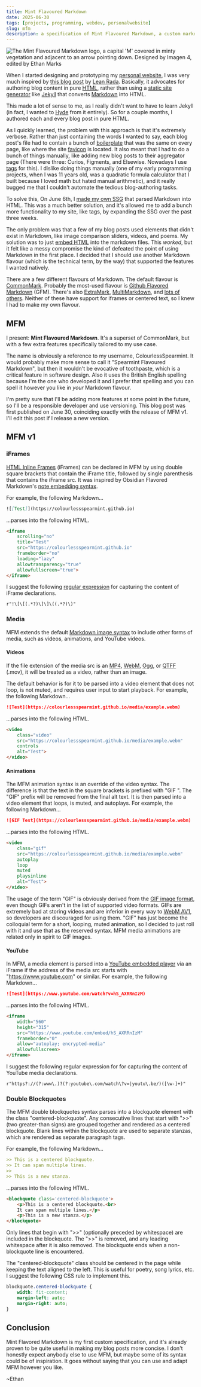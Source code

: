 ```yaml
---
title: Mint Flavoured Markdown
date: 2025-06-30
tags: [projects, programming, webdev, personalwebsite]
slug: mfm
description: a specification of Mint Flavoured Markdown, a custom markdown flavour I developed for use in my custom SSG
---
```


![The Mint Flavoured Markdown logo, a capital 'M' covered in minty vegetation and adjacent to an arrow pointing down. Designed by Imagen 4, edited by Ethan Marks](/media/mfm-banner.webp)

When I started designing and prototyping my [personal website](/blog/personalwebsite), I was very much inspired by [this blog post](https://leanrada.com/notes/vanilla-web-rewrite/) by [Lean Rada](https://leanrada.com/). Basically, it advocates for authoring blog content in pure [HTML](https://en.wikipedia.org/wiki/HTML), rather than using a [static site generator](https://en.wikipedia.org/wiki/Static_site_generator) like [Jekyll](https://en.wikipedia.org/wiki/Jekyll_(software)) that converts [Markdown](https://en.wikipedia.org/wiki/Markdown) into HTML.

This made a lot of sense to me, as I really didn't want to have to learn Jekyll (in fact, I wanted to [Hyde](https://en.wikipedia.org/wiki/Strange_Case_of_Dr_Jekyll_and_Mr_Hyde) from it entirely). So for a couple months, I authored each and every blog post in pure HTML.

As I quickly learned, the problem with this approach is that it's extremely verbose. Rather than just containing the words I wanted to say, each blog post's file had to contain a bunch of [boilerplate](https://en.wikipedia.org/wiki/Boilerplate_code) that was the same on every page, like where the site [favicon](https://en.wikipedia.org/wiki/Favicon) is located. It also meant that I had to do a bunch of things manually, like adding new blog posts to their aggregator page (There were three: Curios, Figments, and Elsewise. Nowadays I use [tags](/tag) for this). I dislike doing things manually (one of my early programming projects, when I was 11 years old, was a quadratic formula calculator that I built because I loved math but hated manual arithmetic), and it really bugged me that I couldn't automate the tedious blog-authoring tasks.

To solve this, On June 6th, I [made my own SSG](https://github.com/ColourlessSpearmint/colourlessspearmint.github.io/commit/81e2247227d1a9d3dddd4f9173da3d1602e9e405) that parsed Markdown into HTML. This was a much better solution, and it's allowed me to add a bunch more functionality to my site, like tags, by expanding the SSG over the past three weeks. 

The only problem was that a few of my blog posts used elements that didn't exist in Markdown, like image comparison sliders, videos, and poems. My solution was to just [embed HTML](https://css-tricks.com/embedded-content-in-markdown/) into the markdown files. This *worked*, but it felt like a messy compromise the kind of defeated the point of using Markdown in the first place. I decided that I should use another Markdown flavour (which is the technical term, by the way) that supported the features I wanted natively.

There are a few different flavours of Markdown. The default flavour is [CommonMark](https://commonmark.org/). Probably the most-used flavour is [Github Flavored Markdown](https://github.github.com/gfm/) (GFM). There's also [ExtraMark](https://github.com/vimtaai/extramark), [MultiMarkdown](https://fletcherpenney.net/multimarkdown/), and [lots of others](https://gist.github.com/vimtaai/99f8c89e7d3d02a362117284684baa0f). Neither of these have support for iframes or centered text, so I knew I had to make my own flavour.

## MFM

I present: **Mint Flavoured Markdown**. It's a superset of CommonMark, but with a few extra features specifically tailored to my use case. 

The name is obviously a reference to my username, ColourlessSpearmint. It would probably make more sense to call it "Spearmint Flavoured Markdown", but then it wouldn't be evocative of toothpaste, which is a critical feature in software design. Also it uses the British English spelling because I'm the one who developed it and I prefer that spelling and you can spell it however you like in *your* Markdown flavour.

I'm pretty sure that I'll be adding more features at some point in the future, so I'll be a responsible developer and use versioning. This blog post was first published on June 30, coinciding exactly with the release of MFM v1. I'll edit this post if I release a new version.

## MFM v1

### iFrames

[HTML Inline Frames](https://developer.mozilla.org/en-US/docs/Web/HTML/Reference/Elements/iframe) (iFrames) can be declared in MFM by using double square brackets that contain the iFrame title, followed by single parenthesis that contains the iFrame src. It was inspired by Obsidian Flavored Markdown's [note embedding syntax](https://help.obsidian.md/embeds).

For example, the following Markdown...

```markdown
![[Test]](https://colourlessspearmint.github.io)
```

...parses into the following HTML.

```html
<iframe 
    scrolling="no" 
    title="Test" 
    src="https://colourlessspearmint.github.io" 
    frameborder="no" 
    loading="lazy" 
    allowtransparency="true" 
    allowfullscreen="true">
</iframe>
```

I suggest the following [regular expression](https://en.wikipedia.org/wiki/Regular_expression) for capturing the content of iFrame declarations.

```regex
r"!\[\[(.*?)\]\]\((.*?)\)"
```

### Media

MFM extends the default [Markdown image syntax](https://github.com/adam-p/markdown-here/wiki/markdown-cheatsheet#images) to include other forms of media, such as videos, animations, and YouTube videos.

#### Videos

If the file extension of the media src is an [MP4](https://en.wikipedia.org/wiki/MP4_file_format), [WebM](https://en.wikipedia.org/wiki/WebM), [Ogg](https://en.wikipedia.org/wiki/Ogg), or [QTFF](https://en.wikipedia.org/wiki/QuickTime_File_Format) (.mov), it will be treated as a video, rather than an image.

The default behavior is for it to be parsed into a video element that does not loop, is not muted, and requires user input to start playback. For example, the following Markdown...

```markdown
![Test](https://colourlessspearmint.github.io/media/example.webm)
```

...parses into the following HTML.

```html
<video 
    class="video" 
    src="https://colourlessspearmint.github.io/media/example.webm" 
    controls
    alt="Test">
</video>
```

#### Animations

The MFM animation syntax is an override of the video syntax. The difference is that the text in the square brackets is prefixed with "GIF ". The "GIF" prefix will be removed from the final alt text. It is then parsed into a video element that loops, is muted, and autoplays. For example, the following Markdown...

```markdown
![GIF Test](https://colourlessspearmint.github.io/media/example.webm)
```

...parses into the following HTML.

```html
<video 
    class="gif" 
    src="https://colourlessspearmint.github.io/media/example.webm" 
    autoplay
    loop
    muted
    playsinline
    alt="Test">
</video>
```

The usage of the term "GIF" is obviously derived from the [GIF image format](https://en.wikipedia.org/wiki/GIF), even though GIFs aren't in the list of supported video formats. GIFs are extremely bad at storing videos and are inferior in every way to [WebM AV1](https://en.wikipedia.org/wiki/AV1), so developers are discouraged for using them. "GIF" has just become the colloquial term for a short, looping, muted animation, so I decided to just roll with it and use that as the reserved syntax. MFM media animations are related only in spirit to GIF images.

#### YouTube

In MFM, a media element is parsed into a [YouTube embedded player](https://developers.google.com/youtube/player_parameters) via an iFrame if the address of the media src starts with "https://www.youtube.com" or similar. For example, the following Markdown...

```markdown
![Test](https://www.youtube.com/watch?v=hS_AXRRnIzM)
```

...parses into the following HTML.

```html
<iframe 
    width="560" 
    height="315" 
    src="https://www.youtube.com/embed/hS_AXRRnIzM" 
    frameborder="0" 
    allow="autoplay; encrypted-media" 
    allowfullscreen>
</iframe>
```

I suggest the following regular expression for for capturing the content of YouTube media declarations.

```regex
r"https?://(?:www\.)?(?:youtube\.com/watch\?v=|youtu\.be/)([\w-]+)"
```

### Double Blockquotes

The MFM double blockquotes syntax parses into a blockquote element with the class "centered-blockquote". Any consecutive lines that start with ">>" (two greater-than signs) are grouped together and rendered as a centered blockquote. Blank lines within the blockquote are used to separate stanzas, which are rendered as separate paragraph tags.

For example, the following Markdown...

```markdown
>> This is a centered blockquote.
>> It can span multiple lines.
>>
>> This is a new stanza.
```

...parses into the following HTML.

```html
<blockquote class='centered-blockquote'>
    <p>This is a centered blockquote.<br>
    It can span multiple lines.</p>
    <p>This is a new stanza.</p>
</blockquote>
```

Only lines that begin with ">>" (optionally preceded by whitespace) are included in the blockquote. The ">>" is removed, and any leading whitespace after it is also removed. The blockquote ends when a non-blockquote line is encountered.

The "centered-blockquote" class should be centered in the page while keeping the text aligned to the left. This is useful for poetry, song lyrics, etc. I suggest the following CSS rule to implement this.

```css
blockquote.centered-blockquote {
    width: fit-content;
    margin-left: auto;
    margin-right: auto;
}
```

## Conclusion

Mint Flavored Markdown is my first custom specification, and it's already proven to be quite useful in making my blog posts more concise. I don't honestly expect anybody else to use MFM, but maybe some of its syntax could be of inspiration. It goes without saying that you can use and adapt MFM however you like.

~Ethan